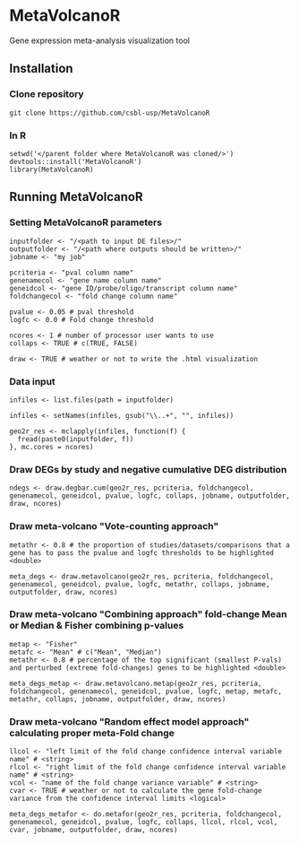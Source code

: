 # MetaVolcanoR
Gene expression meta-analysis visualization tool

## Installation
### Clone repository
```
git clone https://github.com/csbl-usp/MetaVolcanoR
```
### In R
```
setwd('</parent folder where MetaVolcanoR was cloned/>')
devtools::install('MetaVolcanoR')
library(MetaVolcanoR)
```

## Running MetaVolcanoR


### Setting MetaVolcanoR parameters
```
inputfolder <- "/<path to input DE files>/"
outputfolder <- "/<path where outputs should be written>/"
jobname <- "my job"

pcriteria <- "pval column name"
genenamecol <- "gene name column name"
geneidcol <- "gene ID/probe/oligo/transcript column name"
foldchangecol <- "fold change column name"

pvalue <- 0.05 # pval threshold
logfc <- 0.0 # Fold change threshold

ncores <- 1 # number of processor user wants to use
collaps <- TRUE # c(TRUE, FALSE)

draw <- TRUE # weather or not to write the .html visualization
```

### Data input
```
infiles <- list.files(path = inputfolder)

infiles <- setNames(infiles, gsub("\\..+", "", infiles))

geo2r_res <- mclapply(infiles, function(f) {
  fread(paste0(inputfolder, f))
}, mc.cores = ncores)

```

### Draw DEGs by study and negative cumulative DEG distribution
```
ndegs <- draw.degbar.cum(geo2r_res, pcriteria, foldchangecol, genenamecol, geneidcol, pvalue, logfc, collaps, jobname, outputfolder, draw, ncores)
```

### Draw meta-volcano "Vote-counting approach"
```
metathr <- 0.8 # the proportion of studies/datasets/comparisons that a gene has to pass the pvalue and logfc thresholds to be highlighted <double>

meta_degs <- draw.metavolcano(geo2r_res, pcriteria, foldchangecol, genenamecol, geneidcol, pvalue, logfc, metathr, collaps, jobname, outputfolder, draw, ncores)
```

### Draw meta-volcano "Combining approach" fold-change Mean or Median & Fisher combining p-values
```
metap <- "Fisher"
metafc <- "Mean" # c("Mean", "Median")
metathr <- 0.8 # percentage of the top significant (smallest P-vals) and perturbed (extreme fold-changes) genes to be highlighted <double>

meta_degs_metap <- draw.metavolcano.metap(geo2r_res, pcriteria, foldchangecol, genenamecol, geneidcol, pvalue, logfc, metap, metafc, metathr, collaps, jobname, outputfolder, draw, ncores)

```

### Draw meta-volcano "Random effect model approach" calculating proper meta-Fold change
```
llcol <- "left limit of the fold change confidence interval variable name" # <string>
rlcol <- "right limit of the fold change confidence interval variable name" # <string>
vcol <- "name of the fold change variance variable" # <string>
cvar <- TRUE # weather or not to calculate the gene fold-change variance from the confidence interval limits <logical>

meta_degs_metafor <- do.metafor(geo2r_res, pcriteria, foldchangecol, genenamecol, geneidcol, pvalue, logfc, collaps, llcol, rlcol, vcol, cvar, jobname, outputfolder, draw, ncores)
```
